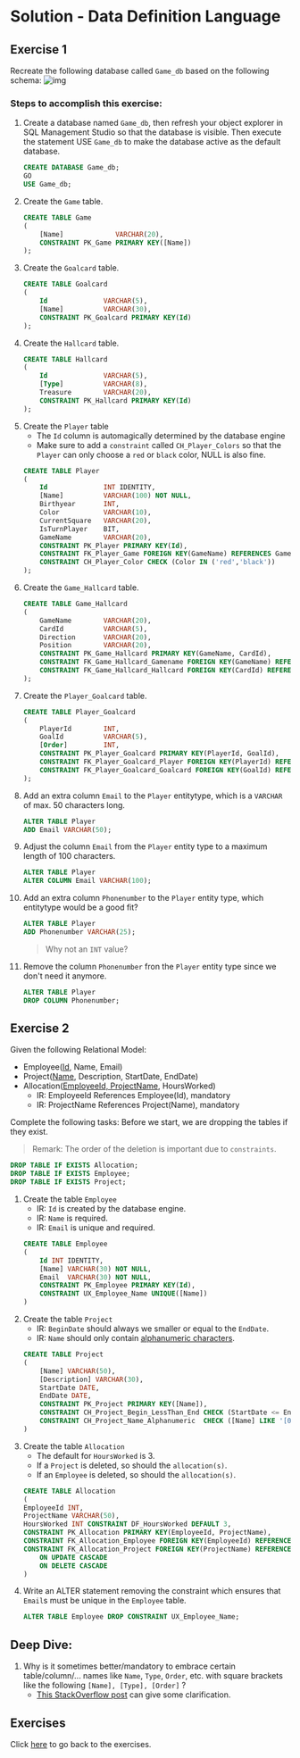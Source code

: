 # Solution - Data Definition Language

## Exercise 1
Recreate the following database called `Game_db` based on the following schema:
![img](../images/diagram-exercise-gamedb.png)

### Steps to accomplish this exercise:
1. Create a database named `Game_db`, then refresh your object explorer in SQL Management Studio so that the database is visible. Then execute the statement USE `Game_db` to make the database active as the default database.
    ```sql
    CREATE DATABASE Game_db;
    GO
    USE Game_db;
    ```
2. Create the `Game` table.
    ```sql
    CREATE TABLE Game
    (
        [Name]             VARCHAR(20),
        CONSTRAINT PK_Game PRIMARY KEY([Name])
    );
    ```
3. Create the `Goalcard` table.
    ```sql
    CREATE TABLE Goalcard​
    (
        Id              VARCHAR(5),
        [Name]          VARCHAR(30),
        CONSTRAINT PK_Goalcard PRIMARY KEY(Id)
    );
    ```
4. Create the `Hallcard` table.
    ```sql
    CREATE TABLE Hallcard
    (
        Id              VARCHAR(5),
        [Type]          VARCHAR(8),
        Treasure        VARCHAR(20),
        CONSTRAINT PK_Hallcard PRIMARY KEY(Id)
    );
    ```
5. Create the `Player` table
    - The `Id` column is automagically determined by the database engine
    -  Make sure to add a `constraint` called `CH_Player_Colors` so that the `Player` can only choose a `red` or `black` color, NULL is also fine.
    ```sql
    CREATE TABLE Player
    (
        Id      	    INT IDENTITY,
        [Name]          VARCHAR(100) NOT NULL,
        Birthyear       INT,
        Color           VARCHAR(10),
        CurrentSquare   VARCHAR(20),
        IsTurnPlayer    BIT,
        GameName        VARCHAR(20),
        CONSTRAINT PK_Player PRIMARY KEY(Id),
        CONSTRAINT FK_Player_Game FOREIGN KEY(GameName) REFERENCES Game([Name]),
        CONSTRAINT CH_Player_Color CHECK (Color IN ('red','black'))
    );
    ```
6. Create the `Game_Hallcard` table.
    ```sql
    CREATE TABLE Game_Hallcard
    (
        GameName	    VARCHAR(20),
        CardId          VARCHAR(5),
        Direction       VARCHAR(20),
        Position        VARCHAR(20),
        CONSTRAINT PK_Game_Hallcard PRIMARY KEY(GameName, CardId),
        CONSTRAINT FK_Game_Hallcard_Gamename FOREIGN KEY(GameName) REFERENCES Game([Name]),
        CONSTRAINT FK_Game_Hallcard_Hallcard FOREIGN KEY(CardId) REFERENCES Hallcard(Id)
    );
    ```
7. Create the `Player_Goalcard` table.
    ```sql
    CREATE TABLE Player_Goalcard​
    (
        PlayerId        INT,
        GoalId          VARCHAR(5),
        [Order]         INT,
        CONSTRAINT PK_Player_Goalcard PRIMARY KEY(PlayerId, GoalId),
        CONSTRAINT FK_Player_Goalcard_Player FOREIGN KEY(PlayerId) REFERENCES Player(Id),
        CONSTRAINT FK_Player_Goalcard_Goalcard FOREIGN KEY(GoalId) REFERENCES Goalcard(Id)
    );
    ```
8. Add an extra column `Email` to the `Player` entitytype, which is a `VARCHAR` of max. 50 characters long.
    ```sql
    ALTER TABLE Player
    ADD Email VARCHAR(50);
    ```
9. Adjust the column `Email` from the `Player` entity type to a maximum length of 100 characters.
    ```sql
    ALTER TABLE Player
    ALTER COLUMN Email VARCHAR(100);
    ```
10. Add an extra column `Phonenumber` to the `Player` entity type, which entitytype would be a good fit?
    ```sql
    ALTER TABLE Player
    ADD Phonenumber VARCHAR(25);
    ```
    > Why not an `INT` value? 
11. Remove the column `Phonenumber` fron the `Player` entity type since we don't need it anymore.
    ```sql
    ALTER TABLE Player
    DROP COLUMN Phonenumber;
    ```

## Exercise 2
Given the following Relational Model:
- Employee(<ins>Id</ins>, Name, Email)
- Project(<ins>Name</ins>, Description, StartDate, EndDate)
- Allocation(<ins>EmployeeId, ProjectName</ins>, HoursWorked) 
    - IR: EmployeeId References Employee(Id), mandatory
    - IR: ProjectName References Project(Name), mandatory

Complete the following tasks:
Before we start, we are dropping the tables if they exist.
> Remark: The order of the deletion is important due to `constraints`.
```sql
DROP TABLE IF EXISTS Allocation;
DROP TABLE IF EXISTS Employee;
DROP TABLE IF EXISTS Project;
```

1. Create the table `Employee`
    - IR: `Id` is created by the database engine.
    - IR: `Name` is required.
    - IR: `Email` is unique and required.
    ```sql
    CREATE TABLE Employee 
    (
        Id INT IDENTITY, 
        [Name] VARCHAR(30) NOT NULL, 
        Email  VARCHAR(30) NOT NULL,
        CONSTRAINT PK_Employee PRIMARY KEY(Id),
        CONSTRAINT UX_Employee_Name UNIQUE([Name])
    ) 
    ```
2. Create the table `Project`
    - IR: `BeginDate` should always we smaller or equal to the `EndDate`.
    - IR: `Name` should only contain [alphanumeric characters](https://whatis.techtarget.com/definition/alphanumeric-alphameric).
    ```sql
    CREATE TABLE Project 
    (
        [Name] VARCHAR(50), 
        [Description] VARCHAR(30), 
        StartDate DATE, 
        EndDate DATE,
        CONSTRAINT PK_Project PRIMARY KEY([Name]),
        CONSTRAINT CH_Project_Begin_LessThan_End CHECK (StartDate <= EndDate),
        CONSTRAINT CH_Project_Name_Alphanumeric  CHECK ([Name] LIKE '[0-9a-zA-Z]{1,50}')
    ) 
    ```
3. Create the table `Allocation`
    - The default for `HoursWorked` is 3.
    - If a `Project` is deleted, so should the `allocation(s)`.
    - If an `Employee` is deleted, so should the `allocation(s)`.
    ```sql
    CREATE TABLE Allocation
    (
    EmployeeId INT, 
    ProjectName VARCHAR(50), 
    HoursWorked INT CONSTRAINT DF_HoursWorked DEFAULT 3,
    CONSTRAINT PK_Allocation PRIMARY KEY(EmployeeId, ProjectName),
    CONSTRAINT FK_Allocation_Employee FOREIGN KEY(EmployeeId) REFERENCES Employee(Id) ON UPDATE CASCADE,
    CONSTRAINT FK_Allocation_Project FOREIGN KEY(ProjectName) REFERENCES Project([Name]) 
        ON UPDATE CASCADE
        ON DELETE CASCADE
    ) 
    ```
4. Write an ALTER statement removing the constraint which ensures that `Email`s must be unique in the `Employee` table.
    ```sql
    ALTER TABLE Employee DROP CONSTRAINT UX_Employee_Name;
    ```

## Deep Dive:
1. Why is it sometimes better/mandatory to embrace certain table/column/... names like `Name`, `Type`, `Order`, etc. with square brackets like the following `[Name], [Type], [Order]` ?
    - [This StackOverflow post](https://stackoverflow.com/questions/3551284/sql-serverwhat-do-brackets-mean-around-column-name) can give some clarification.

## Exercises
Click [here](../ddl.md) to go back to the exercises.